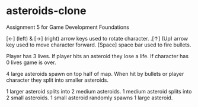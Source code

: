 # asteroids-clone
Assignment 5 for Game Development Foundations

[<-] (left) & [->] (right) arrow keys used to rotate character.
.[↑] (Up) arrow key used to move character forward.
[Space] space bar used to fire bullets.

Player has 3 lives.
If player hits an asteroid they lose a life.
If character has 0 lives game is over.

4 large asteroids spawn on top half of map.
When hit by bullets or player character they split into smaller asteroids.

1 larger asteroid splits into 2 medium asteroids.
1 medium asteroid splits into 2 small asteroids.
1 small asteroid randomly spawns 1 large asteroid.

